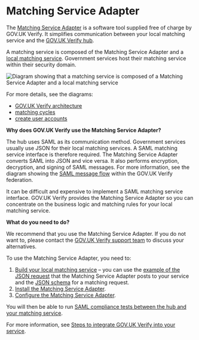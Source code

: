 # Matching Service Adapter

The [Matching Service Adapter](#glossary-MSA) is a software tool supplied
free of charge by GOV.UK Verify. It simplifies communication between
your local matching service and the [GOV.UK Verify hub](#what-does-the-gov-uk-verify-hub-do).

A matching service is composed of the Matching Service Adapter and a
[local matching service](#local-matching-service). Government services host their matching
service within their security domain.


<a name="matching-service-diagram"></a>

![Diagram showing that a matching service is composed of a Matching Service Adapter and a local matching service](/documentation/ms/matchingserviceGraphics.svg)

For more details, see the diagrams:

* [GOV.UK Verify architecture](#architecture-diagram)
* [matching cycles](#matching-cycles-diagram)
* [create user accounts](#create-user-accounts-diagram)

**Why does GOV.UK Verify use the Matching Service Adapter?**

The hub uses SAML as its
communication method. Government services usually use JSON for their local matching services. A SAML matching
service interface is therefore required. The Matching Service Adapter
converts SAML into JSON and vice versa. It also performs encryption,
decryption, and signing of SAML messages. For more information, see the
diagram showing the [SAML message flow](#saml-flow-diagram) within the GOV.UK
Verify federation.

It can be difficult and expensive to implement a SAML matching service
interface. GOV.UK Verify provides the Matching Service Adapter so you
can concentrate on the business logic and matching rules for your local
matching service.

**What do you need to do?**

We recommend that you use the Matching Service Adapter. If you do not
want to, please contact the [GOV.UK Verify support
team](idasupport+onboarding@digital.cabinet-office.gov.uk) to discuss
your alternatives.

To use the Matching Service Adapter, you need to:

1.  [Build your local matching service](#build-a-local-matching-service) – you can use the
    [example of the JSON request](#example-of-a-json-request-to-your-local-matching-service) that the Matching
    Service Adapter posts to your service and the
    [JSON schema](#respond-to-json-matching-requests) for a matching request.
2.  [Install the Matching Service Adapter](#install-the-matching-service-adapter).
3.  [Configure the Matching Service Adapter](#configure-the-matching-service-adapter).

You will then be able to run
[SAML compliance tests between the hub and your matching service](#test-your-matching-service-with-the-saml-compliance-tool).

For more information, see [Steps to integrate GOV.UK Verify into your service](#steps-to-integrate-gov-uk-verify-into-your-service).
